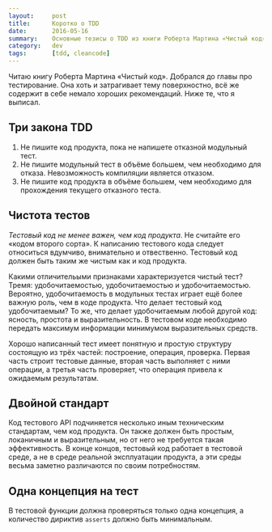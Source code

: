 ```yaml
---
layout:     post
title:      Коротко о TDD
date:       2016-05-16
summary:    Основные тезисы о TDD из книги Роберта Мартина «Чистый код»
category:   dev
tags:       [tdd, cleancode]
---
```

Читаю книгу Роберта Мартина «Чистый код». Добрался до главы про тестирование. Она хоть и затрагивает тему поверхностно, всё же содержит в себе немало хороших рекомендаций. Ниже те, что я выписал.

## Три закона TDD
1. Не пишите код продукта, пока не напишете отказной модульный тест.
2. Не пишите модульный тест в объёме большем, чем необходимо для отказа. Невозможность компиляции является отказом.
3. Не пишите код продукта в объёме большем, чем необходимо для прохождения текущего отказного теста.

## Чистота тестов
*Тестовый код не менее важен, чем код продукта*. Не считайте его «кодом второго сорта». К написанию тестового кода следует относиться вдумчиво, внимательно и отвественно. Тестовый код должен быть таким же чистым как и код продукта.

Какими отличительыми признаками характеризуется чистый тест? Тремя: удобочитаемостью, удобочитаемостью и удобочитаемостью. Вероятно, удобочитаемость в модульных тестах играет ещё более важную роль, чем в коде продукта. Что делает тестовый код удобочитаемым? То же, что делает удобочитаемым любой другой код: ясность, простота и выразительность. В тестовом коде необходимо передать максимум информации минимумом выразительных средств.

Хорошо написанный тест имеет понятную и простую структуру состоящую из трёх частей: построение, операция, проверка. Первая часть строит тестовые данные, вторая часть выполняет с ними операции, а третья часть проверяет, что операция привела к ожидаемым результатам.

## Двойной стандарт
Код тестового API подчиняется несколько иным техническим стандартам, чем код продукта. Он также должен быть простым, локаничным и выразительным, но от него не требуется такая эффективность. В конце концов, тестовый код работает в тестовой среде, а не в среде реальной эксплуатации продукта, а эти среды весьма заметно различаются по своим потребностям.

## Одна концепция на тест
В тестовой функции должна проверяться только одна концепция, а количество дириктив ```asserts``` должно быть минимальным.
